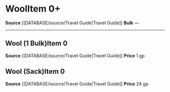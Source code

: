 ﻿---
id: '1772'
item_category: Trade Goods
level: '0'
name: Wool
price: 24 gp
rarity: Common
source: '[[DATABASE/source/Travel Guide|Travel Guide]]'
type: Item

---
# Wool<span class="item-type">Item 0+</span>

**Source** [[DATABASE/source/Travel Guide|Travel Guide]]
**Bulk** —

---

## Wool (1 Bulk)<span class="item-type">Item 0</span>

**Source** [[DATABASE/source/Travel Guide|Travel Guide]]
**Price** 1 gp

## Wool (Sack)<span class="item-type">Item 0</span>

**Source** [[DATABASE/source/Travel Guide|Travel Guide]]
**Price** 24 gp